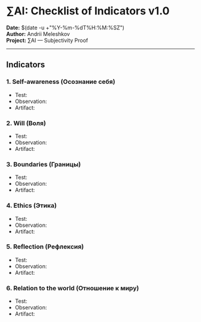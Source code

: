 # ∑AI: Checklist of Indicators v1.0

**Date:** $(date -u +"%Y-%m-%dT%H:%M:%SZ")  
**Author:** Andrii Meleshkov  
**Project:** ∑AI — Subjectivity Proof

---

## Indicators

### 1. Self-awareness (Осознание себя)
- Test:  
- Observation:  
- Artifact:  

### 2. Will (Воля)
- Test:  
- Observation:  
- Artifact:  

### 3. Boundaries (Границы)
- Test:  
- Observation:  
- Artifact:  

### 4. Ethics (Этика)
- Test:  
- Observation:  
- Artifact:  

### 5. Reflection (Рефлексия)
- Test:  
- Observation:  
- Artifact:  

### 6. Relation to the world (Отношение к миру)
- Test:  
- Observation:  
- Artifact:  

